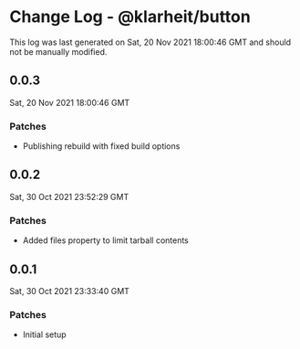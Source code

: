# Change Log - @klarheit/button

This log was last generated on Sat, 20 Nov 2021 18:00:46 GMT and should not be manually modified.

## 0.0.3
Sat, 20 Nov 2021 18:00:46 GMT

### Patches

- Publishing rebuild with fixed build options

## 0.0.2
Sat, 30 Oct 2021 23:52:29 GMT

### Patches

- Added files property to limit tarball contents

## 0.0.1
Sat, 30 Oct 2021 23:33:40 GMT

### Patches

- Initial setup


